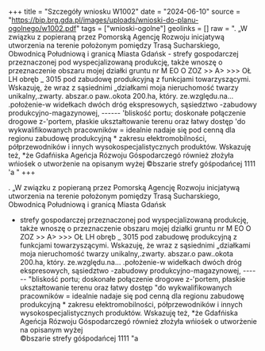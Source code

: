 +++
title = "Szczegóły wniosku W1002"
date = "2024-06-10"
source = "https://bip.brg.gda.pl/images/uploads/wnioski-do-planu-ogolnego/w1002.pdf"
tags = ["wnioski-ogolne"]
geolinks = []
raw = ". „W związku z popieraną przez Pomorską Agencję Rozwoju inicjatywą utworzenia na terenie położonym pomiędzy Trasą Sucharskiego, Obwodnicą Południową i granicą Miasta Gdańsk - strefy gospodarczej przeznaczonej pod wyspecjalizowaną produkcję, także wnoszę o przeznaczenie obszaru mojej działki gruntu nr M  EO O ZOZ >> A> >>> OŁ LH obręb _ 3015 pod zabudowę produkcyjną z funkcjami towarzyszącymi. Wskazuję, że wraz z sąsiednimi „działkami moja nieruchomość twarzy unikalny,.zwarty. abszar.o paw..okota 200.ha, który. ze.względu.na... .położenie-w widełkach dwóch dróg ekspresowych, sąsiedztwo -zabudowy produkcyjno-magazynowej, ------ 'bliskość portu; doskonałe połączenie drogowe z-'portem, płaskie ukształtowanie terenu oraz łatwy dostęp 'do wykwalifikowanych pracowników = idealnie nadaje się pod cenną dla regionu zabudowę produkcyjną * zakresu ełektromobilności, półprzewodników i innych wysokospecjalistycznych produktów. Wskazuję też, *że Gdafńiska Ageńcja Rózwoju Góspodarczegó również złożyła wńiośek o utworżenie na opisanym wyżej    ©bszarie strefy góśpodańcej 1111 'a "
+++

. „W związku z popieraną przez Pomorską Agencję Rozwoju inicjatywą utworzenia na terenie
położonym pomiędzy Trasą Sucharskiego, Obwodnicą Południową i granicą Miasta Gdańsk
- strefy gospodarczej przeznaczonej pod wyspecjalizowaną produkcję, także wnoszę o przeznaczenie
obszaru mojej działki gruntu nr M 
EO O ZOZ >> A> >>> OŁ LH
obręb _ 3015 pod zabudowę produkcyjną z funkcjami towarzyszącymi. Wskazuję, że wraz z sąsiednimi
„działkami moja nieruchomość twarzy unikalny,.zwarty. abszar.o paw..okota 200.ha, który. ze.względu.na...
.położenie-w widełkach dwóch dróg ekspresowych, sąsiedztwo -zabudowy produkcyjno-magazynowej, ------
"bliskość portu; doskonałe połączenie drogowe z-'portem, płaskie ukształtowanie terenu oraz łatwy dostęp
"do wykwalifikowanych pracowników = idealnie nadaje się pod cenną dla regionu zabudowę produkcyjną *
zakresu ełektromobilności, półprzewodników i innych wysokospecjalistycznych produktów. Wskazuję też,
*że Gdafńiska Ageńcja Rózwoju Góspodarczegó również złożyła wńiośek o utworżenie na opisanym wyżej   
©bszarie strefy góśpodańcej 1111 "a



